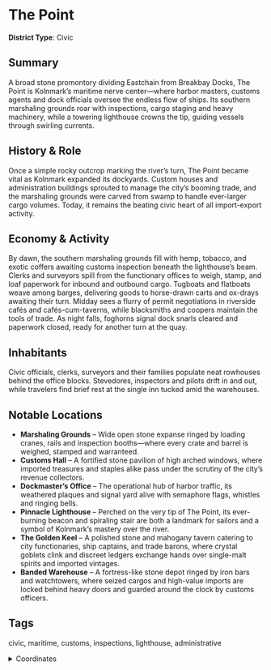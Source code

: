 # The Point

**District Type**: Civic

## Summary

A broad stone promontory dividing Eastchain from Breakbay Docks, The Point is Kolnmark’s maritime nerve center—where harbor masters, customs agents and dock officials oversee the endless flow of ships. Its southern marshaling grounds roar with inspections, cargo staging and heavy machinery, while a towering lighthouse crowns the tip, guiding vessels through swirling currents.

## History & Role

Once a simple rocky outcrop marking the river’s turn, The Point became vital as Kolnmark expanded its dockyards. Custom houses and administration buildings sprouted to manage the city’s booming trade, and the marshaling grounds were carved from swamp to handle ever-larger cargo volumes. Today, it remains the beating civic heart of all import-export activity.

## Economy & Activity

By dawn, the southern marshaling grounds fill with hemp, tobacco, and exotic coffers awaiting customs inspection beneath the lighthouse’s beam. Clerks and surveyors spill from the functionary offices to weigh, stamp, and loaf paperwork for inbound and outbound cargo. Tugboats and flatboats weave among barges, delivering goods to horse-drawn carts and ox-drays awaiting their turn. Midday sees a flurry of permit negotiations in riverside cafés and cafés-cum-taverns, while blacksmiths and coopers maintain the tools of trade. As night falls, foghorns signal dock snarls cleared and paperwork closed, ready for another turn at the quay.

## Inhabitants

Civic officials, clerks, surveyors and their families populate neat rowhouses behind the office blocks. Stevedores, inspectors and pilots drift in and out, while travelers find brief rest at the single inn tucked amid the warehouses.

## Notable Locations

- **Marshaling Grounds** – Wide open stone expanse ringed by loading cranes, rails and inspection booths—where every crate and barrel is weighed, stamped and warranteed.  
- **Customs Hall** – A fortified stone pavilion of high arched windows, where imported treasures and staples alike pass under the scrutiny of the city’s revenue collectors.  
- **Dockmaster’s Office** – The operational hub of harbor traffic, its weathered plaques and signal yard alive with semaphore flags, whistles and ringing bells.  
- **Pinnacle Lighthouse** – Perched on the very tip of The Point, its ever-burning beacon and spiraling stair are both a landmark for sailors and a symbol of Kolnmark’s mastery over the river.
- **The Golden Keel** – A polished stone and mahogany tavern catering to city functionaries, ship captains, and trade barons, where crystal goblets clink and discreet ledgers exchange hands over single-malt spirits and imported vintages.
- **Banded Warehouse** – A fortress-like stone depot ringed by iron bars and watchtowers, where seized cargos and high-value imports are locked behind heavy doors and guarded around the clock by customs officers.  

## Tags

civic, maritime, customs, inspections, lighthouse, administrative

<details>
<summary>Coordinates</summary>

- [3457,2162]
- [3425,2232]
- [3429,2316]
- [3363,2374]
- [3299,2402]
- [3265,2486]
- [3263,2578]
- [3349,2672]
- [3383,2746]
- [3501,2862]
- [3573,2752]
- [3565,2730]
- [3599,2686]
- [3663,2674]
- [3691,2610]
- [3689,2584]
- [3729,2530]
- [3689,2492]
- [3703,2460]
- [3699,2426]
- [3607,2310]
- [3621,2244]
- [3553,2144]

</details>
